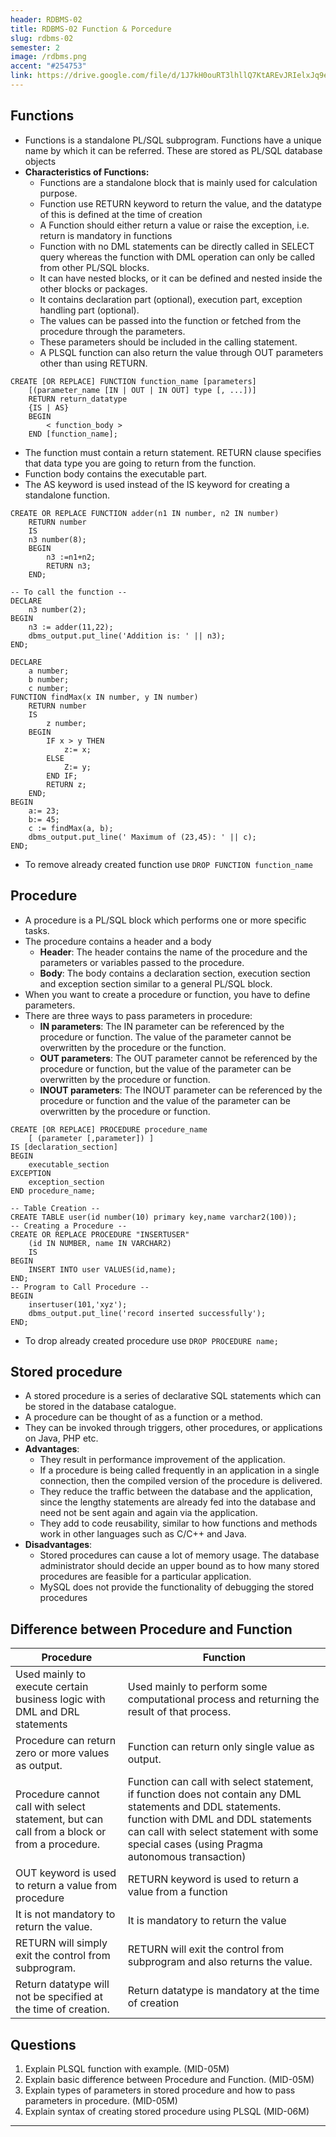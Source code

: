 ```yaml
---
header: RDBMS-02
title: RDBMS-02 Function & Porcedure
slug: rdbms-02
semester: 2
image: /rdbms.png
accent: "#254753"
link: https://drive.google.com/file/d/1J7kH0ouRT3lhllQ7KtAREvJRIelxJq9e/view?usp=sharing
---
```


## Functions

- Functions is a standalone PL/SQL subprogram. Functions have a unique name by which it can be referred. These are stored as PL/SQL database objects
- **Characteristics of Functions:**
  - Functions are a standalone block that is mainly used for calculation purpose.
  - Function use RETURN keyword to return the value, and the datatype of this is defined at the time of creation
  - A Function should either return a value or raise the exception, i.e. return is mandatory in functions
  - Function with no DML statements can be directly called in SELECT query whereas the function with DML operation can only be called from other PL/SQL blocks.
  - It can have nested blocks, or it can be defined and nested inside the other blocks or packages.
  - It contains declaration part (optional), execution part, exception handling part (optional).
  - The values can be passed into the function or fetched from the procedure through the parameters.
  - These parameters should be included in the calling statement.
  - A PLSQL function can also return the value through OUT parameters other than using RETURN.

```plsql
CREATE [OR REPLACE] FUNCTION function_name [parameters]
	[(parameter_name [IN | OUT | IN OUT] type [, ...])]
	RETURN return_datatype
	{IS | AS}
	BEGIN
		< function_body >
	END [function_name];
```

- The function must contain a return statement. RETURN clause specifies that data type you are going to return from the function.
- Function body contains the executable part.
- The AS keyword is used instead of the IS keyword for creating a standalone function.

```plsql
CREATE OR REPLACE FUNCTION adder(n1 IN number, n2 IN number)
	RETURN number
	IS
	n3 number(8);
	BEGIN
		n3 :=n1+n2;
		RETURN n3;
	END;

-- To call the function --
DECLARE
	n3 number(2);
BEGIN
	n3 := adder(11,22);
	dbms_output.put_line('Addition is: ' || n3);
END;
```

```plsql
DECLARE
	a number;
	b number;
	c number;
FUNCTION findMax(x IN number, y IN number)
	RETURN number
	IS
		z number;
	BEGIN
		IF x > y THEN
			z:= x;
		ELSE
			Z:= y;
		END IF;
		RETURN z;
	END;
BEGIN
	a:= 23;
	b:= 45;
	c := findMax(a, b);
	dbms_output.put_line(' Maximum of (23,45): ' || c);
END;
```

- To remove already created function use `DROP FUNCTION function_name`

## Procedure

- A procedure is a PL/SQL block which performs one or more specific tasks.
- The procedure contains a header and a body
  - **Header**: The header contains the name of the procedure and the parameters or variables passed to the procedure.
  - **Body**: The body contains a declaration section, execution section and exception section similar to a general PL/SQL block.
- When you want to create a procedure or function, you have to define parameters.
- There are three ways to pass parameters in procedure:
  - **IN parameters**: The IN parameter can be referenced by the procedure or function. The value of the parameter cannot be overwritten by the procedure or the function.
  - **OUT parameters**: The OUT parameter cannot be referenced by the procedure or function, but the value of the parameter can be overwritten by the procedure or function.
  - **INOUT parameters**: The INOUT parameter can be referenced by the procedure or function and the value of the parameter can be overwritten by the procedure or function.

```plsql
CREATE [OR REPLACE] PROCEDURE procedure_name
	[ (parameter [,parameter]) ]
IS [declaration_section]
BEGIN
	executable_section
EXCEPTION
	exception_section
END procedure_name;
```

```plsql
-- Table Creation --
CREATE TABLE user(id number(10) primary key,name varchar2(100));
-- Creating a Procedure --
CREATE OR REPLACE PROCEDURE "INSERTUSER"
	(id IN NUMBER, name IN VARCHAR2)
	IS
BEGIN
	INSERT INTO user VALUES(id,name);
END;
-- Program to Call Procedure --
BEGIN
	insertuser(101,'xyz');
	dbms_output.put_line('record inserted successfully');
END;
```

- To drop already created procedure use `DROP PROCEDURE name;`

## Stored procedure

- A stored procedure is a series of declarative SQL statements which can be stored in the database catalogue.
- A procedure can be thought of as a function or a method.
- They can be invoked through triggers, other procedures, or applications on Java, PHP etc.
- **Advantages**:
  - They result in performance improvement of the application.
  - If a procedure is being called frequently in an application in a single connection, then the compiled version of the procedure is delivered.
  - They reduce the traffic between the database and the application, since the lengthy statements are already fed into the database and need not be sent again and again via the application.
  - They add to code reusability, similar to how functions and methods work in other languages such as C/C++ and Java.
- **Disadvantages**:
  - Stored procedures can cause a lot of memory usage. The database administrator should decide an upper bound as to how many stored procedures are feasible for a particular application.
  - MySQL does not provide the functionality of debugging the stored procedures

## Difference between Procedure and Function

| Procedure                                                                                   | Function                                                                                                                                                                                                                                       |
| ------------------------------------------------------------------------------------------- | ---------------------------------------------------------------------------------------------------------------------------------------------------------------------------------------------------------------------------------------------- |
| Used mainly to execute certain business logic with DML and DRL statements                   | Used mainly to perform some computational process and returning the result of that process.                                                                                                                                                    |
| Procedure can return zero or more values as output.                                         | Function can return only single value as output.                                                                                                                                                                                               |
| Procedure cannot call with select statement, but can call from a block or from a procedure. | Function can call with select statement, if function does not contain any DML statements and DDL statements. function with DML and DDL statements can call with select statement with some special cases (using Pragma autonomous transaction) |
| OUT keyword is used to return a value from procedure                                        | RETURN keyword is used to return a value from a function                                                                                                                                                                                       |
| It is not mandatory to return the value.                                                    | It is mandatory to return the value                                                                                                                                                                                                            |
| RETURN will simply exit the control from subprogram.                                        | RETURN will exit the control from subprogram and also returns the value.                                                                                                                                                                       |
| Return datatype will not be specified at the time of creation.                              | Return datatype is mandatory at the time of creation                                                                                                                                                                                           |

## Questions

1. Explain PLSQL function with example. (MID-05M)
2. Explain basic difference between Procedure and Function. (MID-05M)
3. Explain types of parameters in stored procedure and how to pass parameters in procedure. (MID-05M)
4. Explain syntax of creating stored procedure using PLSQL (MID-06M)

---

